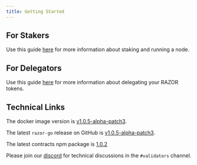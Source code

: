 ```yaml
---
title: Getting Started
---
```


## For Stakers

Use this guide [here](../stake/mainnet.md) for more information about staking and running a node.

## For Delegators

Use this guide [here](../delegate.md) for more information about delegating your RAZOR tokens.

## Technical Links

The docker image version is [v1.0.5-alpha-patch3](https://hub.docker.com/layers/razornetwork/razor-go/v1.0.5-alpha-patch3/images/sha256-f3434ee1a66b796bf532f8898fe1a4b72dc87f774afece88c73c391c6d779688?context=explore).

The latest `razor-go` release on GitHub is [v1.0.5-alpha-patch3](https://github.com/razor-network/oracle-node/releases/tag/v1.0.5-alpha-patch3).

The latest contracts npm package is [1.0.2](https://www.npmjs.com/package/@razor-network/contracts/v/1.0.2)

Please join our [discord](https://discord.gg/EC53qp2kJ6) for technical discussions in the `#validators` channel.
